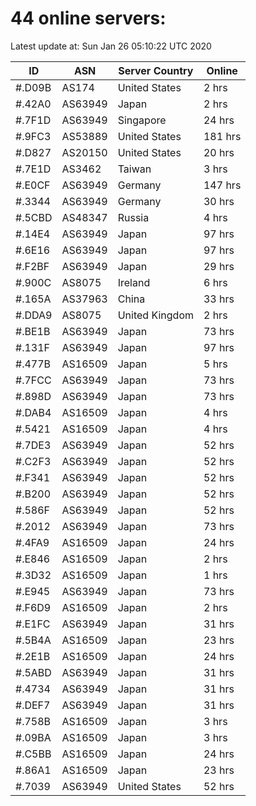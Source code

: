 # 44 online servers:

Latest update at: Sun Jan 26 05:10:22 UTC 2020

| ID | ASN | Server Country | Online |
| -- | --- | -------------- | ------ |
| #.D09B | AS174 | United States | 2 hrs |
| #.42A0 | AS63949 | Japan | 2 hrs |
| #.7F1D | AS63949 | Singapore | 24 hrs |
| #.9FC3 | AS53889 | United States | 181 hrs |
| #.D827 | AS20150 | United States | 20 hrs |
| #.7E1D | AS3462 | Taiwan | 3 hrs |
| #.E0CF | AS63949 | Germany | 147 hrs |
| #.3344 | AS63949 | Germany | 30 hrs |
| #.5CBD | AS48347 | Russia | 4 hrs |
| #.14E4 | AS63949 | Japan | 97 hrs |
| #.6E16 | AS63949 | Japan | 97 hrs |
| #.F2BF | AS63949 | Japan | 29 hrs |
| #.900C | AS8075 | Ireland | 6 hrs |
| #.165A | AS37963 | China | 33 hrs |
| #.DDA9 | AS8075 | United Kingdom | 2 hrs |
| #.BE1B | AS63949 | Japan | 73 hrs |
| #.131F | AS63949 | Japan | 97 hrs |
| #.477B | AS16509 | Japan | 5 hrs |
| #.7FCC | AS63949 | Japan | 73 hrs |
| #.898D | AS63949 | Japan | 73 hrs |
| #.DAB4 | AS16509 | Japan | 4 hrs |
| #.5421 | AS16509 | Japan | 4 hrs |
| #.7DE3 | AS63949 | Japan | 52 hrs |
| #.C2F3 | AS63949 | Japan | 52 hrs |
| #.F341 | AS63949 | Japan | 52 hrs |
| #.B200 | AS63949 | Japan | 52 hrs |
| #.586F | AS63949 | Japan | 52 hrs |
| #.2012 | AS63949 | Japan | 73 hrs |
| #.4FA9 | AS16509 | Japan | 24 hrs |
| #.E846 | AS16509 | Japan | 2 hrs |
| #.3D32 | AS16509 | Japan | 1 hrs |
| #.E945 | AS63949 | Japan | 73 hrs |
| #.F6D9 | AS16509 | Japan | 2 hrs |
| #.E1FC | AS63949 | Japan | 31 hrs |
| #.5B4A | AS16509 | Japan | 23 hrs |
| #.2E1B | AS16509 | Japan | 24 hrs |
| #.5ABD | AS63949 | Japan | 31 hrs |
| #.4734 | AS63949 | Japan | 31 hrs |
| #.DEF7 | AS63949 | Japan | 31 hrs |
| #.758B | AS16509 | Japan | 3 hrs |
| #.09BA | AS16509 | Japan | 3 hrs |
| #.C5BB | AS16509 | Japan | 24 hrs |
| #.86A1 | AS16509 | Japan | 23 hrs |
| #.7039 | AS63949 | United States | 52 hrs |


